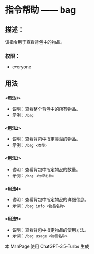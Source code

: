 # 指令帮助 —— bag

## 描述：
该指令用于查看背包中的物品。

### 权限：

- everyone

## 用法

### `<用法1>`

- 说明：查看整个背包中的所有物品。
- 示例：`/bag`

### `<用法2>`

- 说明：查看背包中指定类型的物品。
- 示例：`/bag <类型>`

### `<用法3>`

- 说明：查看背包中指定物品的数量。
- 示例：`/bag <物品名称>`

### `<用法4>`

- 说明：查看背包中指定物品的详细信息。
- 示例：`/bag info <物品名称>`

### `<用法5>`

- 说明：查看背包中指定物品的使用方法。
- 示例：`/bag usage <物品名称>`

本 ManPage 使用 ChatGPT-3.5-Turbo 生成